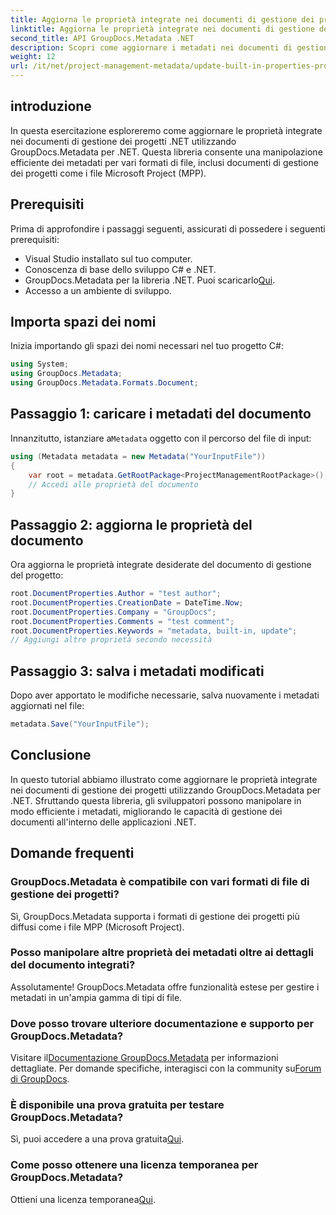 ```yaml
---
title: Aggiorna le proprietà integrate nei documenti di gestione dei progetti .NET
linktitle: Aggiorna le proprietà integrate nei documenti di gestione dei progetti .NET
second_title: API GroupDocs.Metadata .NET
description: Scopri come aggiornare i metadati nei documenti di gestione dei progetti .NET con GroupDocs.Metadata per .NET. Migliora la gestione dei documenti in modo efficiente.
weight: 12
url: /it/net/project-management-metadata/update-built-in-properties-project-management-documents/
---
```

## introduzione
In questa esercitazione esploreremo come aggiornare le proprietà integrate nei documenti di gestione dei progetti .NET utilizzando GroupDocs.Metadata per .NET. Questa libreria consente una manipolazione efficiente dei metadati per vari formati di file, inclusi documenti di gestione dei progetti come i file Microsoft Project (MPP).
## Prerequisiti
Prima di approfondire i passaggi seguenti, assicurati di possedere i seguenti prerequisiti:
- Visual Studio installato sul tuo computer.
- Conoscenza di base dello sviluppo C# e .NET.
-  GroupDocs.Metadata per la libreria .NET. Puoi scaricarlo[Qui](https://releases.groupdocs.com/metadata/net/).
- Accesso a un ambiente di sviluppo.

## Importa spazi dei nomi
Inizia importando gli spazi dei nomi necessari nel tuo progetto C#:
```csharp
using System;
using GroupDocs.Metadata;
using GroupDocs.Metadata.Formats.Document;
```
## Passaggio 1: caricare i metadati del documento
 Innanzitutto, istanziare a`Metadata` oggetto con il percorso del file di input:
```csharp
using (Metadata metadata = new Metadata("YourInputFile"))
{
    var root = metadata.GetRootPackage<ProjectManagementRootPackage>();
    // Accedi alle proprietà del documento
}
```
## Passaggio 2: aggiorna le proprietà del documento
Ora aggiorna le proprietà integrate desiderate del documento di gestione del progetto:
```csharp
root.DocumentProperties.Author = "test author";
root.DocumentProperties.CreationDate = DateTime.Now;
root.DocumentProperties.Company = "GroupDocs";
root.DocumentProperties.Comments = "test comment";
root.DocumentProperties.Keywords = "metadata, built-in, update";
// Aggiungi altre proprietà secondo necessità
```
## Passaggio 3: salva i metadati modificati
Dopo aver apportato le modifiche necessarie, salva nuovamente i metadati aggiornati nel file:
```csharp
metadata.Save("YourInputFile");
```

## Conclusione
In questo tutorial abbiamo illustrato come aggiornare le proprietà integrate nei documenti di gestione dei progetti utilizzando GroupDocs.Metadata per .NET. Sfruttando questa libreria, gli sviluppatori possono manipolare in modo efficiente i metadati, migliorando le capacità di gestione dei documenti all'interno delle applicazioni .NET.

## Domande frequenti
### GroupDocs.Metadata è compatibile con vari formati di file di gestione dei progetti?
Sì, GroupDocs.Metadata supporta i formati di gestione dei progetti più diffusi come i file MPP (Microsoft Project).
### Posso manipolare altre proprietà dei metadati oltre ai dettagli del documento integrati?
Assolutamente! GroupDocs.Metadata offre funzionalità estese per gestire i metadati in un'ampia gamma di tipi di file.
### Dove posso trovare ulteriore documentazione e supporto per GroupDocs.Metadata?
 Visitare il[Documentazione GroupDocs.Metadata](https://tutorials.groupdocs.com/metadata/net/) per informazioni dettagliate. Per domande specifiche, interagisci con la community su[Forum di GroupDocs](https://forum.groupdocs.com/c/metadata/14).
### È disponibile una prova gratuita per testare GroupDocs.Metadata?
 Sì, puoi accedere a una prova gratuita[Qui](https://releases.groupdocs.com/).
### Come posso ottenere una licenza temporanea per GroupDocs.Metadata?
 Ottieni una licenza temporanea[Qui](https://purchase.groupdocs.com/temporary-license/).
